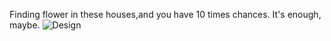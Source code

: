 

Finding flower in these houses,and you have 10 times chances.
It's enough, maybe.
![Design](game.gif)

